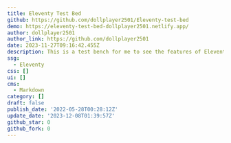 ```yaml
---
title: Eleventy Test Bed
github: https://github.com/dollplayer2501/Eleventy-test-bed
demo: https://eleventy-test-bed-dollplayer2501.netlify.app/
author: dollplayer2501
author_link: https://github.com/dollplayer2501
date: 2023-11-27T09:16:42.455Z
description: This is a test bench for me to see the features of Eleventy.
ssg:
  - Eleventy
css: []
ui: []
cms:
  - Markdown
category: []
draft: false
publish_date: '2022-05-28T00:28:12Z'
update_date: '2023-12-08T01:39:57Z'
github_star: 0
github_fork: 0
---
```

